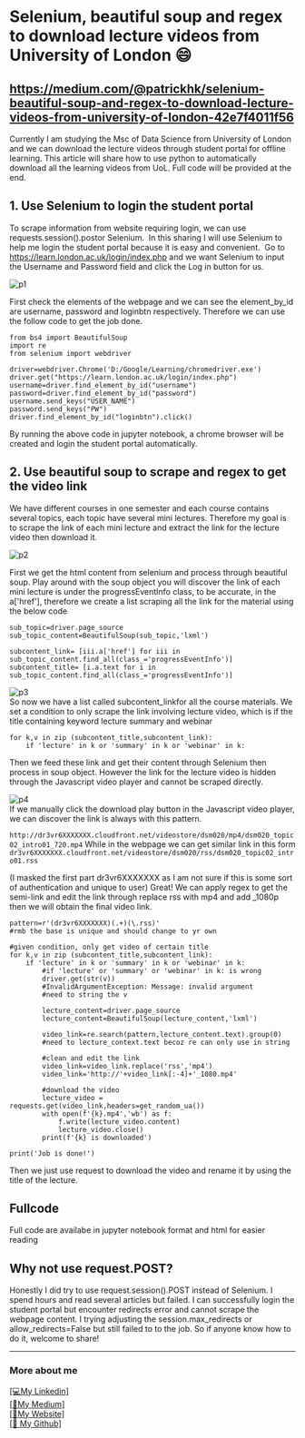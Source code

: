 # Selenium, beautiful soup and regex to download lecture videos from University of London :smile:
## https://medium.com/@patrickhk/selenium-beautiful-soup-and-regex-to-download-lecture-videos-from-university-of-london-42e7f4011f56

Currently I am studying the Msc of Data Science from University of London and we can download the lecture videos through student portal for offline learning. This article will share how to use python to automatically download all the learning videos from UoL. Full code will be provided at the end.


## 1. Use Selenium to login the student portal 
To scrape information from website requiring login, we can use requests.session().postor Selenium. 
In this sharing I will use Selenium to help me login the student portal because it is easy and convenient. 
Go to https://learn.london.ac.uk/login/index.php and we want Selenium to input the Username and Password field and click the Log in button for us.

![p1](https://cdn-images-1.medium.com/max/1800/1*rdwb3NiJw1rghHIzEfEkbg.png) <br/>

First check the elements of the webpage and we can see the element_by_id are username, password and loginbtn respectively. Therefore we can use the follow code to get the job done.<br/>

```import requests
from bs4 import BeautifulSoup
import re
from selenium import webdriver

driver=webdriver.Chrome('D:/Google/Learning/chromedriver.exe')
driver.get("https://learn.london.ac.uk/login/index.php")
username=driver.find_element_by_id("username")
password=driver.find_element_by_id("password")
username.send_keys("USER_NAME")
password.send_keys("PW")
driver.find_element_by_id("loginbtn").click() 
``` 

By running the above code in jupyter notebook, a chrome browser will be created and login the student portal automatically. <br/>

## 2. Use beautiful soup to scrape and regex to get the video link 
We have different courses in one semester and each course contains several topics, each topic have several mini lectures. Therefore my goal is to scrape the link of each mini lecture and extract the link for the lecture video then download it. <br/>

![p2](https://cdn-images-1.medium.com/max/1200/1*Fkt2I-CnHBxEWTELnG0ZcQ.png) <br/>

First we get the html content from selenium and process through beautiful soup. Play around with the soup object you will discover the link of each mini lecture is under the progressEventInfo class, to be accurate, in the a['href'], therefore we create a list scraping all the link for the material using the below code<br/>

```
sub_topic=driver.page_source
sub_topic_content=BeautifulSoup(sub_topic,'lxml')

subcontent_link= [iii.a['href'] for iii in sub_topic_content.find_all(class_='progressEventInfo')]
subcontent_title= [i.a.text for i in sub_topic_content.find_all(class_='progressEventInfo')]
```

![p3](https://cdn-images-1.medium.com/max/1200/1*Mlg_HlXi_N-SCbij1FM8Lg.png) <br/>
So now we have a list called subcontent_linkfor all the course materials. We set a condition to only scrape the link involving lecture video, which is if the title containing keyword lecture summary and webinar<br/>

```
for k,v in zip (subcontent_title,subcontent_link):
    if 'lecture' in k or 'summary' in k or 'webinar' in k:
   ```
   
Then we feed these link and get their content through Selenium then process in soup object. However the link for the lecture video is hidden through the Javascript video player and cannot be scraped directly.<br/>

![p4](https://cdn-images-1.medium.com/max/1800/1*cgnqYbakaOntx3on_PNgLA.png) <br/>
If we manually click the download play button in the Javascript video player, we can discover the link is always with this pattern.<br/>

```http://dr3vr6XXXXXXX.cloudfront.net/videostore/dsm020/mp4/dsm020_topic02_intro01_720.mp4```
While in the webpage we can get similar link in this form<br/>
```dr3vr6XXXXXXX.cloudfront.net/videostore/dsm020/rss/dsm020_topic02_intro01.rss```

(I masked the first part dr3vr6XXXXXXX as I am not sure if this is some sort of authentication and unique to user)
Great! We can apply regex to get the semi-link and edit the link through replace rss with mp4 and add _1080p then we will obtain the final video link. <br/>

```
pattern=r'(dr3vr6XXXXXXX)(.+)(\.rss)'  
#rmb the base is unique and should change to yr own 

#given condition, only get video of certain title
for k,v in zip (subcontent_title,subcontent_link):
    if 'lecture' in k or 'summary' in k or 'webinar' in k:
        #if 'lecture' or 'summary' or 'webinar' in k: is wrong
        driver.get(str(v))
        #InvalidArgumentException: Message: invalid argument 
        #need to string the v
        
        lecture_content=driver.page_source
        lecture_content=BeautifulSoup(lecture_content,'lxml')
        
        video_link=re.search(pattern,lecture_content.text).group(0)
        #need to lecture_context.text becoz re can only use in string
        
        #clean and edit the link
        video_link=video_link.replace('rss','mp4')
        video_link='http://'+video_link[:-4]+'_1080.mp4'
        
        #download the video
        lecture_video = requests.get(video_link,headers=get_random_ua()) 
        with open(f'{k}.mp4','wb') as f:
            f.write(lecture_video.content)
            lecture_video.close() 
        print(f'{k} is downloaded')
        
print('Job is done!')
```
Then we just use request to download the video and rename it by using the title of the lecture. 

## Fullcode
Full code are availabe in jupyter notebook format and html for easier reading

## Why not use request.POST?
Honestly I did try to use request.session().POST instead of Selenium. I spend hours and read several articles but failed. I can successfully login the student portal but encounter redirects error and cannot scrape the webpage content. I trying adjusting the session.max_redirects or allow_redirects=False but still failed to to the job. So if anyone know how to do it, welcome to share!

-------------------------------------------------------------------------------------------------------------------------------------
### More about me
[[💻My Linkedin]](https://www.linkedin.com/in/patrick0123/)<br/>
[[:pencil:My Medium]](https://medium.com/@patrickhk)<br/>
[[:house_with_garden:My Website]](https://www.fiyeroleung.com/)<br/>
[[:space_invader:	My Github]](https://github.com/fiyero)<br/>
